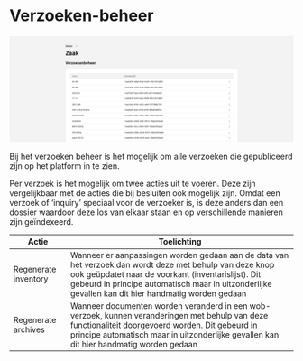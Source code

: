 # Verzoeken-beheer

![In de figuur zie je het overzicht van alle zaaknummers](img/admin_5.png)

Bij het verzoeken beheer is het mogelijk om alle verzoeken die gepubliceerd zijn op het platform in te zien.

Per verzoek is het mogelijk om twee acties uit te voeren. Deze zijn vergelijkbaar met de acties die bij besluiten ook mogelijk zijn.
Omdat een verzoek of ‘inquiry’ speciaal voor de verzoeker is, is deze anders dan een dossier waardoor deze los van elkaar staan en
op verschillende manieren zijn geïndexeerd.

| Actie                | Toelichting                                                                                                                                                                                                                                                           |
|----------------------|-----------------------------------------------------------------------------------------------------------------------------------------------------------------------------------------------------------------------------------------------------------------------|
| Regenerate inventory | Wanneer er aanpassingen worden gedaan aan de data van het verzoek dan wordt deze met behulp van deze knop ook geüpdatet naar de voorkant (inventarislijst).  Dit gebeurd in principe automatisch maar in uitzonderlijke gevallen kan dit hier handmatig worden gedaan |
| Regenerate archives  | Wanneer documenten worden veranderd in een wob-verzoek, kunnen veranderingen met behulp van deze functionaliteit doorgevoerd worden.  Dit gebeurd in principe automatisch maar in uitzonderlijke gevallen kan dit hier handmatig worden gedaan                        |
